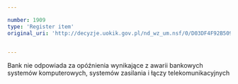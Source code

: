 ```yaml
---

number: 1909
type: 'Register item'
original_uri: 'http://decyzje.uokik.gov.pl/nd_wz_um.nsf/0/D03DF4F92B5095F9C125770C004A57A1?OpenDocument'


---
```


Bank nie odpowiada za opóźnienia wynikające z awarii bankowych systemów komputerowych, systemów zasilania i łączy telekomunikacyjnych
